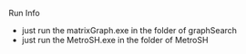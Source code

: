 Run Info

* just run the matrixGraph.exe in the folder of graphSearch
* just run the MetroSH.exe in the folder of MetroSH